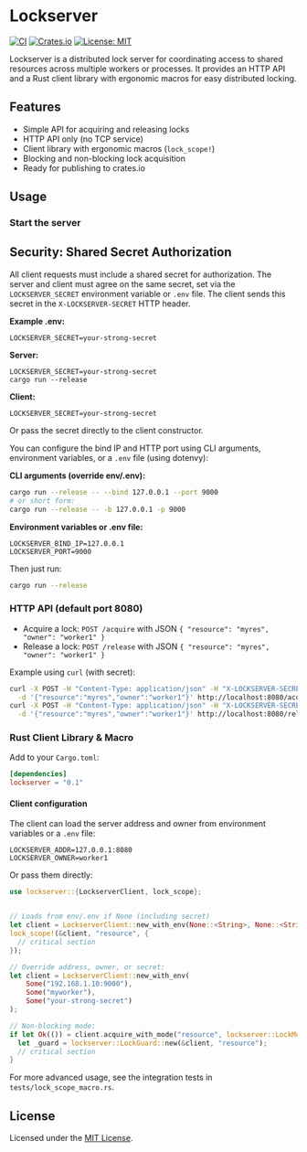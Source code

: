 # Lockserver

[![CI](https://github.com/benliao/lockserver/workflows/CI/badge.svg)](https://github.com/benliao/lockserver/actions)
[![Crates.io](https://img.shields.io/crates/v/lockserver.svg)](https://crates.io/crates/lockserver)
[![License: MIT](https://img.shields.io/badge/License-MIT-yellow.svg)](LICENSE)

Lockserver is a distributed lock server for coordinating access to shared resources across multiple workers or processes. It provides an HTTP API and a Rust client library with ergonomic macros for easy distributed locking.

## Features
- Simple API for acquiring and releasing locks
- HTTP API only (no TCP service)
- Client library with ergonomic macros (`lock_scope!`)
- Blocking and non-blocking lock acquisition
- Ready for publishing to crates.io

## Usage


### Start the server



## Security: Shared Secret Authorization

All client requests must include a shared secret for authorization. The server and client must agree on the same secret, set via the `LOCKSERVER_SECRET` environment variable or `.env` file. The client sends this secret in the `X-LOCKSERVER-SECRET` HTTP header.

**Example .env:**
```
LOCKSERVER_SECRET=your-strong-secret
```

**Server:**
```
LOCKSERVER_SECRET=your-strong-secret
cargo run --release
```

**Client:**
```
LOCKSERVER_SECRET=your-strong-secret
```

Or pass the secret directly to the client constructor.

You can configure the bind IP and HTTP port using CLI arguments, environment variables, or a `.env` file (using dotenvy):

**CLI arguments (override env/.env):**

```sh
cargo run --release -- --bind 127.0.0.1 --port 9000
# or short form:
cargo run --release -- -b 127.0.0.1 -p 9000
```

**Environment variables or .env file:**

```
LOCKSERVER_BIND_IP=127.0.0.1
LOCKSERVER_PORT=9000
```

Then just run:

```sh
cargo run --release
```



### HTTP API (default port 8080)

- Acquire a lock:
  `POST /acquire` with JSON `{ "resource": "myres", "owner": "worker1" }`
- Release a lock:
  `POST /release` with JSON `{ "resource": "myres", "owner": "worker1" }`

Example using `curl` (with secret):

```sh
curl -X POST -H "Content-Type: application/json" -H "X-LOCKSERVER-SECRET: your-strong-secret" \
  -d '{"resource":"myres","owner":"worker1"}' http://localhost:8080/acquire
curl -X POST -H "Content-Type: application/json" -H "X-LOCKSERVER-SECRET: your-strong-secret" \
  -d '{"resource":"myres","owner":"worker1"}' http://localhost:8080/release
```


### Rust Client Library & Macro

Add to your `Cargo.toml`:

```toml
[dependencies]
lockserver = "0.1"
```


#### Client configuration

The client can load the server address and owner from environment variables or a `.env` file:

```
LOCKSERVER_ADDR=127.0.0.1:8080
LOCKSERVER_OWNER=worker1
```

Or pass them directly:

```rust
use lockserver::{LockserverClient, lock_scope};


// Loads from env/.env if None (including secret)
let client = LockserverClient::new_with_env(None::<String>, None::<String>, None::<String>);
lock_scope!(&client, "resource", {
  // critical section
});

// Override address, owner, or secret:
let client = LockserverClient::new_with_env(
    Some("192.168.1.10:9000"),
    Some("myworker"),
    Some("your-strong-secret")
);

// Non-blocking mode:
if let Ok(()) = client.acquire_with_mode("resource", lockserver::LockMode::NonBlocking) {
  let _guard = lockserver::LockGuard::new(&client, "resource");
  // critical section
}
```

For more advanced usage, see the integration tests in `tests/lock_scope_macro.rs`.

## License

Licensed under the [MIT License](LICENSE).
